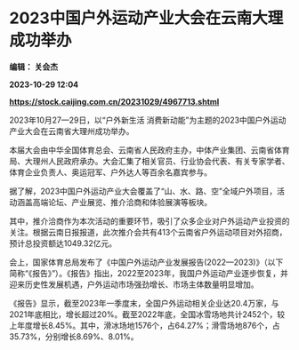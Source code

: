 # 2023中国户外运动产业大会在云南大理成功举办
**编辑： 关会杰**

**2023-10-29 12:04**

**https://stock.caijing.com.cn/20231029/4967713.shtml**

2023年10月27—29日，以“户外新生活 消费新动能”为主题的2023中国户外运动产业大会在云南省大理州成功举办。

本届大会由中华全国体育总会、云南省人民政府主办，中体产业集团、云南省体育局、大理州人民政府承办。大会汇集了相关官员、行业协会代表、有关专家学者、体育企业负责人、奥运冠军、户外达人等百余名嘉宾参与。

据了解，2023中国户外运动产业大会覆盖了“山、水、路、空”全域户外项目，活动涵盖高端论坛、产业展览、推介洽商和体验展演等板块。

其中，推介洽商作为本次活动的重要环节，吸引了众多企业对户外运动产业投资的关注。根据云南日报报道，此次推介会共有413个云南省户外运动项目对外招商，预计总投资额达1049.32亿元。

会上，国家体育总局发布了《中国户外运动产业发展报告(2022—2023)》（以下简称“《报告》”）。《报告》指出，2022至2023年，我国户外运动产业逐步恢复，并迎来历史性发展机遇，户外运动市场强劲增长、市场主体数量明显增加。

《报告》显示，截至2023年一季度末，全国户外运动相关企业达20.4万家，与2021年底相比，增长超过20%。截至2022年底，全国冰雪场地共计2452个，较上年度增长8.45%。其中，滑冰场地1576个，占64.27%；滑雪场地876个，占35.73%，分别增长8.69%、8.01%。